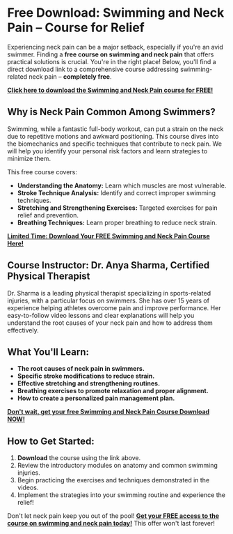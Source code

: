 # Free Download: Swimming and Neck Pain – Course for Relief

Experiencing neck pain can be a major setback, especially if you're an avid swimmer. Finding a **free course on swimming and neck pain** that offers practical solutions is crucial. You're in the right place! Below, you'll find a direct download link to a comprehensive course addressing swimming-related neck pain – **completely free**.

[**Click here to download the Swimming and Neck Pain course for FREE!**](https://udemywork.com/swimming-and-neck-pain)

## Why is Neck Pain Common Among Swimmers?

Swimming, while a fantastic full-body workout, can put a strain on the neck due to repetitive motions and awkward positioning. This course dives into the biomechanics and specific techniques that contribute to neck pain. We will help you identify your personal risk factors and learn strategies to minimize them.

This free course covers:
*   **Understanding the Anatomy:** Learn which muscles are most vulnerable.
*   **Stroke Technique Analysis:** Identify and correct improper swimming techniques.
*   **Stretching and Strengthening Exercises:** Targeted exercises for pain relief and prevention.
*   **Breathing Techniques:** Learn proper breathing to reduce neck strain.

[**Limited Time: Download Your FREE Swimming and Neck Pain Course Here!**](https://udemywork.com/swimming-and-neck-pain)

## Course Instructor: Dr. Anya Sharma, Certified Physical Therapist

Dr. Sharma is a leading physical therapist specializing in sports-related injuries, with a particular focus on swimmers. She has over 15 years of experience helping athletes overcome pain and improve performance. Her easy-to-follow video lessons and clear explanations will help you understand the root causes of your neck pain and how to address them effectively.

## What You'll Learn:

*   **The root causes of neck pain in swimmers.**
*   **Specific stroke modifications to reduce strain.**
*   **Effective stretching and strengthening routines.**
*   **Breathing exercises to promote relaxation and proper alignment.**
*   **How to create a personalized pain management plan.**

[**Don't wait, get your free Swimming and Neck Pain Course Download NOW!**](https://udemywork.com/swimming-and-neck-pain)

## How to Get Started:

1.  **Download** the course using the link above.
2.  Review the introductory modules on anatomy and common swimming injuries.
3.  Begin practicing the exercises and techniques demonstrated in the videos.
4. Implement the strategies into your swimming routine and experience the relief!

Don't let neck pain keep you out of the pool! **[Get your FREE access to the course on swimming and neck pain today!](https://udemywork.com/swimming-and-neck-pain)** This offer won't last forever!
